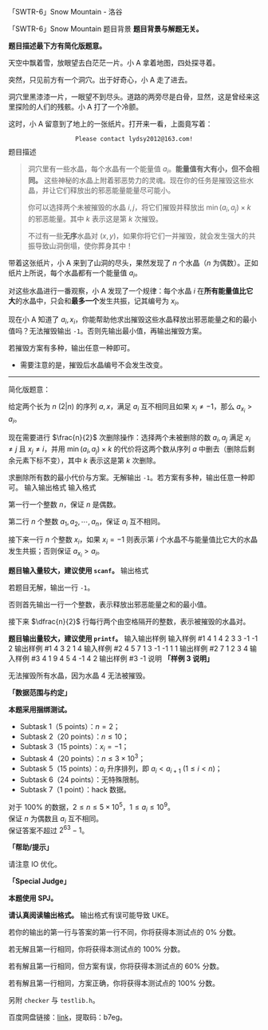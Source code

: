 



「SWTR-6」Snow Mountain - 洛谷














「SWTR-6」Snow Mountain
题目背景
**题目背景与解题无关。**

**题目描述最下方有简化版题意。**

天空中飘着雪，放眼望去白茫茫一片。小 A 拿着地图，四处探寻着。

突然，只见前方有一个洞穴。出于好奇心，小 A 走了进去。

洞穴里黑漆漆一片，一眼望不到尽头。道路的两旁尽是白骨，显然，这是曾经来这里探险的人们的残骸。小 A 打了一个冷颤。

这时，小 A 留意到了地上的一张纸片。打开来一看，上面竟写着：

$$\texttt{Please contact lydsy2012@163.com!}$$
题目描述
> 洞穴里有一些水晶，每个水晶有一个能量值 $a_i$。**能量值有大有小，但不会相同。** 这些神秘的水晶上附着邪恶势力的灵魂。现在你的任务是摧毁这些水晶，并让它们释放出的邪恶能量能量尽可能小。
> 
> 你可以选择两个未被摧毁的水晶 $i,j$，将它们摧毁并释放出 $\min(a_i,a_j)\times k$ 的邪恶能量。其中 $k$ 表示这是第 $k$ 次摧毁。
> 
> 不过有一些**无序**水晶对 $(x,y)$，如果你将它们一并摧毁，就会发生强大的共振导致山洞倒塌，使你葬身其中！

带着这张纸片，小 A 来到了山洞的尽头，果然发现了 $n$ 个水晶（$n$ 为偶数）。正如纸片上所说，每个水晶都有一个能量值 $a_i$。

对这些水晶进行一番观察，小 A 发现了一个规律：每个水晶 $i$ 在**所有能量值比它大**的水晶中，只会和**最多一个**发生共振，记其编号为 $x_i$。

现在小 A 知道了 $a_i,x_i$，你能帮助他求出摧毁这些水晶释放出邪恶能量之和的最小值吗？无法摧毁输出 $\texttt{-1}$。否则先输出最小值，再输出摧毁方案。

若摧毁方案有多种，输出任意一种即可。

- 需要注意的是，摧毁后水晶编号不会发生改变。

---

简化版题意：

给定两个长为 $n\ (2|n)$ 的序列 $a,x$，满足 $a_i$ 互不相同且如果 $x_i \neq -1$，那么 $a_{x_i}>a_i$。

现在需要进行 $\frac{n}{2}$ 次删除操作：选择两个未被删除的数 $a_i,a_j$ 满足 $x_i\neq j$ 且 $x_j\neq i$，并用 $\min(a_i,a_j)\times k$ 的代价将这两个数从序列 $a$ 中删去（删除后剩余元素下标不变），其中 $k$ 表示这是第 $k$ 次删除。

求删除所有数的最小代价与方案。无解输出 $\texttt{-1}$。若方案有多种，输出任意一种即可。
输入输出格式
输入格式

第一行一个整数 $n$，保证 $n$ 是偶数。

第二行 $n$ 个整数 $a_1,a_2,\cdots,a_n$，保证 $a_i$ 互不相同。

接下来一行 $n$ 个整数 $x_i$，如果 $x_i=-1$ 则表示第 $i$ 个水晶不与能量值比它大的水晶发生共振；否则保证 $a_{x_i}>a_i$。

**题目输入量较大，建议使用 `scanf`。**
输出格式

若题目无解，输出一行 $\texttt{-1}$。

否则首先输出一行一个整数，表示释放出邪恶能量之和的最小值。

接下来 $\dfrac{n}{2}$ 行每行两个由空格隔开的整数，表示被摧毁的水晶对。

**题目输出量较大，建议使用 `printf`。**
输入输出样例
输入样例 #1
4
1 4 2 3
3 -1 -1 2
输出样例 #1
4
3 2
1 4
输入样例 #2
4
5 7 1 3
-1 -1 1 1
输出样例 #2
7
1 2
3 4
输入样例 #3
4
1 9 4 5
4 -1 4 2
输出样例 #3
-1
说明
**「样例 3 说明」**

无法摧毁所有水晶，因为水晶 $4$ 无法被摧毁。

**「数据范围与约定」**

**本题采用捆绑测试。**

- Subtask 1（5 points）：$n=2$；
- Subtask 2（20 points）：$n \leq 10$；
- Subtask 3（15 points）：$x_i=-1$；
- Subtask 4（20 points）：$n\leq 3\times 10^3$；
- Subtask 5（15 points）：$a_i$ 升序排列，即 $a_i<a_{i+1}\ (1\leq i<n)$；
- Subtask 6（24 points）：无特殊限制。
- Subtask 7（1 point）：hack 数据。

对于 $100\%$ 的数据，$2 \leq n \leq 5 \times 10^5$，$1 \leq a_i \leq 10^9$。  
保证 $n$ 为偶数且 $a_i$ 互不相同。  
保证答案不超过 $2^{63}-1$。

**「帮助/提示」**

请注意 IO 优化。

**「Special Judge」**

**本题使用 SPJ。**

**请认真阅读输出格式。** 输出格式有误可能导致 UKE。

若你的输出的第一行与答案的第一行不同，你将获得本测试点的 $0\%$ 分数。

若无解且第一行相同，你将获得本测试点的 $100\%$ 分数。

若有解且第一行相同，但方案有误，你将获得本测试点的 $60\%$ 分数。

若有解且第一行相同，方案正确，你将获得本测试点的 $100\%$ 分数。

另附 `checker` 与 `testlib.h`。

百度网盘链接：[link](https://pan.baidu.com/s/1Tk-8-UiLzCpOuPVuoCcbbQ)，提取码：b7eg。






